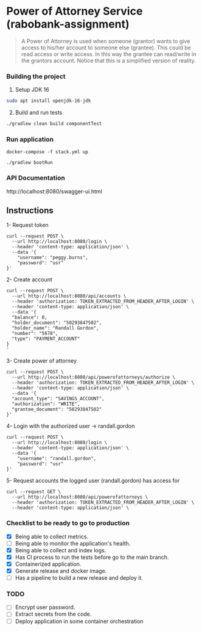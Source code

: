 # Power of Attorney Service (rabobank-assignment)
> A Power of Attorney is used when someone (grantor) wants to give access to his/her account to someone else (grantee). This could be read access or write access. In this way the grantee can read/write in the grantors account. Notice that this is a simplified version of reality.

### Building the project
1. Setup JDK 16
```bash
sudo apt install openjdk-16-jdk
```

2. Build and run tests
```bash
./gradlew clean build componentTest
```

### Run application
```
docker-compose -f stack.yml up
```
```
./gradlew bootRun
```

### API Documentation
http://localhost:8080/swagger-ui.html

## Instructions
 1- Request token
```
curl --request POST \
  --url http://localhost:8080/login \
  --header 'content-type: application/json' \
  --data '{
	"username": "peggy.burns",
	"password": "usr"
}'
```
 2- Create account
```
curl --request POST \
  --url http://localhost:8080/api/accounts \
  --header 'authorization: TOKEN_EXTRACTED_FROM_HEADER_AFTER_LOGIN' \
  --header 'content-type: application/json' \
  --data '{
  "balance": 0,
  "holder_document": "50293847502",
  "holder_name": "Randall Gordon",
  "number": "5678",
  "type": "PAYMENT_ACCOUNT"
}
'
```
 3- Create power of attorney
```
curl --request POST \
  --url http://localhost:8080/api/powerofattorneys/authorize \
  --header 'authorization: TOKEN_EXTRACTED_FROM_HEADER_AFTER_LOGIN' \
  --header 'content-type: application/json' \
  --data '{
  "account_type": "SAVINGS_ACCOUNT",
  "authorization": "WRITE",
  "grantee_document": "50293847502"
}'
```
 4- Login with the authorized user -> randall.gordon
```
curl --request POST \
  --url http://localhost:8080/login \
  --header 'content-type: application/json' \
  --data '{
	"username": "randall.gordon",
	"password": "usr"
}'
```
 5- Request accounts the logged user (randall.gordon) has access for
```
curl --request GET \
  --url http://localhost:8080/api/powerofattorneys \
  --header 'authorization: TOKEN_EXTRACTED_FROM_HEADER_AFTER_LOGIN' \
  --header 'content-type: application/json' \
```


### Checklist to be ready to go to production
- [x] Being able to collect metrics.
- [ ] Being able to monitor the application's health.
- [x] Being able to collect and index logs.
- [x] Has CI process to run the tests before go to the main branch.
- [x] Containerized application.
- [x] Generate release and docker image.
- [ ] Has a pipeline to build a new release and deploy it.

### TODO
- [ ] Encrypt user password.
- [ ] Extract secrets from the code.
- [ ] Deploy application in some container orchestration

